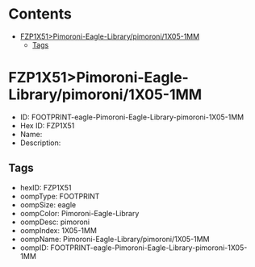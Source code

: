 



Contents
========

* [FZP1X51>Pimoroni-Eagle-Library/pimoroni/1X05-1MM](#fzp1x51pimoroni-eagle-librarypimoroni1x05-1mm)
	* [Tags](#tags)

# FZP1X51>Pimoroni-Eagle-Library/pimoroni/1X05-1MM

- ID: FOOTPRINT-eagle-Pimoroni-Eagle-Library-pimoroni-1X05-1MM
- Hex ID: FZP1X51
- Name: 
- Description: 

## Tags

- hexID: FZP1X51
- oompType: FOOTPRINT
- oompSize: eagle
- oompColor: Pimoroni-Eagle-Library
- oompDesc: pimoroni
- oompIndex: 1X05-1MM
- oompName: Pimoroni-Eagle-Library/pimoroni/1X05-1MM
- oompID: FOOTPRINT-eagle-Pimoroni-Eagle-Library-pimoroni-1X05-1MM
